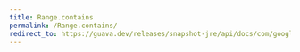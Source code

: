 ```yaml
---
title: Range.contains
permalink: /Range.contains/
redirect_to: https://guava.dev/releases/snapshot-jre/api/docs/com/google/common/collect/Range.html#contains-C-
---
```

